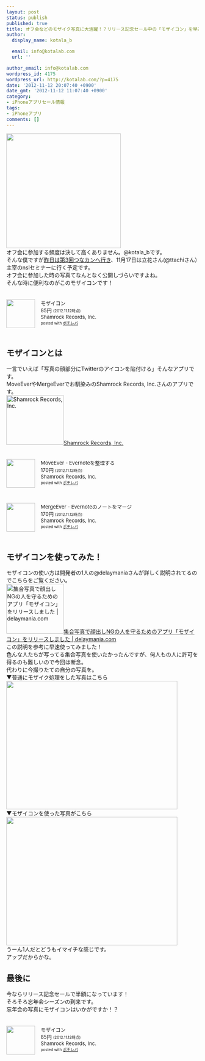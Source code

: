 ```yaml
---
layout: post
status: publish
published: true
title: オフ会などのモザイク写真に大活躍！？リリース記念セール中の「モザイコン」を早速ダウンロード！
author:
  display_name: kotala_b

  email: info@kotalab.com
  url: ''

author_email: info@kotalab.com
wordpress_id: 4175
wordpress_url: http://kotalab.com/?p=4175
date: '2012-11-12 20:07:40 +0900'
date_gmt: '2012-11-12 11:07:40 +0900'
category:
- iPhoneアプリセール情報
tags:
- iPhoneアプリ
comments: []
---
```

<p><a href="http://kotalab.com/wp-content/uploads/mozaicon_20121112.png" target="_blank"><img src="http://kotalab.com/wp-content/uploads/mozaicon_20121112.png" alt="" title="mozaicon_20121112" width="300" height="300" class="alignnone size-full wp-image-4181" /></a><br />
オフ会に参加する頻度は決して高くありません。@kotala_bです。<br />
そんな僕ですが<a href="http://kotalab.com/tunakan-3rd" title="第3回つながるカンファレンスに参加してきました。有意義な時間をありがとうございました！#tunakan" target="_blank">昨日は第3回つなカンへ行き</a>、11月17日は立花さん(@ttachiさん）主宰のnslセミナーに行く予定です。<br />
オフ会に参加した時の写真てなんとなく公開しづらいですよね。<br />
そんな時に便利なのがこの<span class="removed_link" title="http://click.linksynergy.com/fs-bin/click?id=d2yYUp776R4&amp;subid=&amp;offerid=94348.1&amp;type=3&amp;tmpid=3910&amp;RD_PARM1=https%253A%252F%252Fitunes.apple.com%252Fjp%252Fapp%252Fmozaikon%252Fid574192874%253Fmt%253D8%2526uo%253D4">モザイコン</span>です！</p>
<div class="pochireba" style="text-align:left;font-size:small;padding:20px 0;/zoom: 1;overflow: hidden;"><span class="removed_link" title="http://click.linksynergy.com/fs-bin/click?id=d2yYUp776R4&amp;subid=&amp;offerid=94348.1&amp;type=3&amp;tmpid=3910&amp;RD_PARM1=https%253A%252F%252Fitunes.apple.com%252Fjp%252Fapp%252Fmozaikon%252Fid574192874%253Fmt%253D8%2526uo%253D4"><img src="http://a455.phobos.apple.com/us/r1000/105/Purple/v4/4f/95/fa/4f95fad0-d0a7-797d-de0b-3c1da30462db/mzm.piltfnxw.png" width="75" height="75" style="float:left;margin:0 15px 0 0;" class="pochi_img" ></span>
<div class="pochi_info" style="text-align:left;/zoom: 1;overflow: hidden;">
<div class="pochi_name"><span class="removed_link" title="http://click.linksynergy.com/fs-bin/click?id=d2yYUp776R4&amp;subid=&amp;offerid=94348.1&amp;type=3&amp;tmpid=3910&amp;RD_PARM1=https%253A%252F%252Fitunes.apple.com%252Fjp%252Fapp%252Fmozaikon%252Fid574192874%253Fmt%253D8%2526uo%253D4">モザイコン</span></div>
<div class="pochi_price" style="display:inline;">85円</div>
<div class="pochi_time" style="font-size:x-small;display:inline;">(2012.11.12時点)</div>
<div class="pochi_seller"><span class="removed_link" title="http://click.linksynergy.com/fs-bin/click?id=d2yYUp776R4&amp;subid=&amp;offerid=94348.1&amp;type=3&amp;tmpid=3910&amp;RD_PARM1=https%253A%252F%252Fitunes.apple.com%252Fjp%252Fartist%252Fshamrock-records-inc.%252Fid443431466%253Fuo%253D4">Shamrock Records, Inc.</span></div>
<div class="pochi_post" style="font-size:x-small;">posted with <a href="http://pochireba.com">ポチレバ</a></div>
</div>
<div class="pochireba-footer" style="clear: left"></div>
</div>
<p><!--more--></p>
<h2>モザイコンとは</h2>
<p>一言でいえば「写真の顔部分にTwitterのアイコンを貼付ける」そんなアプリです。<br />
MoveEverやMergeEverでお馴染みのShamrock Records, Inc.さんのアプリです。<br />
<a href="http://shamrock-records.jp/index.html" target="_blank"><img  class="alignleft" src="http://capture.heartrails.com/150x130?http://shamrock-records.jp/index.html" alt="Shamrock Records, Inc." width="150" height="130" /></a><a href="http://shamrock-records.jp/index.html" target="_blank">Shamrock Records, Inc.</a><a href="http://b.hatena.ne.jp/entry/http://shamrock-records.jp/index.html" target="_blank"><img border="0" src="http://b.hatena.ne.jp/entry/image/http://shamrock-records.jp/index.html" alt="" /></a><br style="clear:both;" /></p>
<div class="pochireba" style="text-align:left;font-size:small;padding:20px 0;/zoom: 1;overflow: hidden;"><span class="removed_link" title="http://click.linksynergy.com/fs-bin/click?id=d2yYUp776R4&amp;subid=&amp;offerid=94348.1&amp;type=3&amp;tmpid=3910&amp;RD_PARM1=https%253A%252F%252Fitunes.apple.com%252Fjp%252Fapp%252Fmoveever-evernotewo-zheng%252Fid519536675%253Fmt%253D8%2526uo%253D4"><img src="http://a971.phobos.apple.com/us/r1000/084/Purple/v4/06/88/e1/0688e1c9-6223-c4cc-a162-045da7092346/mzm.tgskmsqt.png" width="75" height="75" style="float:left;margin:0 15px 0 0;" class="pochi_img" ></span>
<div class="pochi_info" style="text-align:left;/zoom: 1;overflow: hidden;">
<div class="pochi_name"><span class="removed_link" title="http://click.linksynergy.com/fs-bin/click?id=d2yYUp776R4&amp;subid=&amp;offerid=94348.1&amp;type=3&amp;tmpid=3910&amp;RD_PARM1=https%253A%252F%252Fitunes.apple.com%252Fjp%252Fapp%252Fmoveever-evernotewo-zheng%252Fid519536675%253Fmt%253D8%2526uo%253D4">MoveEver - Evernoteを整理する</span></div>
<div class="pochi_price" style="display:inline;">170円</div>
<div class="pochi_time" style="font-size:x-small;display:inline;">(2012.11.12時点)</div>
<div class="pochi_seller"><span class="removed_link" title="http://click.linksynergy.com/fs-bin/click?id=d2yYUp776R4&amp;subid=&amp;offerid=94348.1&amp;type=3&amp;tmpid=3910&amp;RD_PARM1=https%253A%252F%252Fitunes.apple.com%252Fjp%252Fartist%252Fshamrock-records-inc.%252Fid443431466%253Fuo%253D4">Shamrock Records, Inc.</span></div>
<div class="pochi_post" style="font-size:x-small;">posted with <a href="http://pochireba.com">ポチレバ</a></div>
</div>
<div class="pochireba-footer" style="clear: left"></div>
</div>
<div class="pochireba" style="text-align:left;font-size:small;padding:20px 0;/zoom: 1;overflow: hidden;"><span class="removed_link" title="http://click.linksynergy.com/fs-bin/click?id=d2yYUp776R4&amp;subid=&amp;offerid=94348.1&amp;type=3&amp;tmpid=3910&amp;RD_PARM1=https%253A%252F%252Fitunes.apple.com%252Fjp%252Fapp%252Fmergeever-evernotenonotowomaji%252Fid538412128%253Fmt%253D8%2526uo%253D4"><img src="http://a1666.phobos.apple.com/us/r1000/099/Purple/v4/9f/8d/f9/9f8df9f4-8ad6-9034-4a63-6998c3cdc437/mzm.kwpcekia.png" width="75" height="75" style="float:left;margin:0 15px 0 0;" class="pochi_img" ></span>
<div class="pochi_info" style="text-align:left;/zoom: 1;overflow: hidden;">
<div class="pochi_name"><span class="removed_link" title="http://click.linksynergy.com/fs-bin/click?id=d2yYUp776R4&amp;subid=&amp;offerid=94348.1&amp;type=3&amp;tmpid=3910&amp;RD_PARM1=https%253A%252F%252Fitunes.apple.com%252Fjp%252Fapp%252Fmergeever-evernotenonotowomaji%252Fid538412128%253Fmt%253D8%2526uo%253D4">MergeEver - Evernoteのノートをマージ</span></div>
<div class="pochi_price" style="display:inline;">170円</div>
<div class="pochi_time" style="font-size:x-small;display:inline;">(2012.11.12時点)</div>
<div class="pochi_seller"><span class="removed_link" title="http://click.linksynergy.com/fs-bin/click?id=d2yYUp776R4&amp;subid=&amp;offerid=94348.1&amp;type=3&amp;tmpid=3910&amp;RD_PARM1=https%253A%252F%252Fitunes.apple.com%252Fjp%252Fartist%252Fshamrock-records-inc.%252Fid443431466%253Fuo%253D4">Shamrock Records, Inc.</span></div>
<div class="pochi_post" style="font-size:x-small;">posted with <a href="http://pochireba.com">ポチレバ</a></div>
</div>
<div class="pochireba-footer" style="clear: left"></div>
</div>
<h2>モザイコンを使ってみた！</h2>
<p>モザイコンの使い方は開発者の1人の@delaymaniaさんが詳しく説明されてるのでこちらをご覧ください。<br />
<a href="http://delaymania.com/201211/app/mozicon_release/" target="_blank"><img  class="alignleft" src="http://capture.heartrails.com/150x130?http://delaymania.com/201211/app/mozicon_release/" alt="集合写真で顔出しNGの人を守るためのアプリ「モザイコン」をリリースしました | delaymania.com" width="150" height="130" /></a><a href="http://delaymania.com/201211/app/mozicon_release/" target="_blank">集合写真で顔出しNGの人を守るためのアプリ「モザイコン」をリリースしました | delaymania.com</a><a href="http://b.hatena.ne.jp/entry/http://delaymania.com/201211/app/mozicon_release/" target="_blank"><img border="0" src="http://b.hatena.ne.jp/entry/image/http://delaymania.com/201211/app/mozicon_release/" alt="" /></a><br style="clear:both;" />この説明を参考に早速使ってみました！<br />
色んな人たちが写ってる集合写真を使いたかったんですが、何人もの人に許可を得るのも難しいので今回は断念。<br />
代わりに今撮りたての自分の写真を。<br />
▼普通にモザイク処理をした写真はこちら<br />
<a href="http://kotalab.com/wp-content/uploads/mozaicon_20121112_011.jpg" target="_blank"><img src="http://kotalab.com/wp-content/uploads/mozaicon_20121112_011.jpg" alt="" title="mozaicon_20121112_01" width="448" height="336" class="alignnone size-full wp-image-4189" /></a><br />
▼モザイコンを使った写真がこちら<br />
<a href="http://kotalab.com/wp-content/uploads/mozaicon_20121112_021.jpg" target="_blank"><img src="http://kotalab.com/wp-content/uploads/mozaicon_20121112_021.jpg" alt="" title="mozaicon_20121112_02" width="448" height="336" class="alignnone size-full wp-image-4190" /></a><br />
うーん1人だとどうもイマイチな感じです。<br />
アップだからかな。</p>
<h2>最後に</h2>
<p>今ならリリース記念セールで半額になっています！<br />
そろそろ忘年会シーズンの到来です。<br />
忘年会の写真にモザイコンはいかがですか！？</p>
<div class="pochireba" style="text-align:left;font-size:small;padding:20px 0;/zoom: 1;overflow: hidden;"><span class="removed_link" title="http://click.linksynergy.com/fs-bin/click?id=d2yYUp776R4&amp;subid=&amp;offerid=94348.1&amp;type=3&amp;tmpid=3910&amp;RD_PARM1=https%253A%252F%252Fitunes.apple.com%252Fjp%252Fapp%252Fmozaikon%252Fid574192874%253Fmt%253D8%2526uo%253D4"><img src="http://a455.phobos.apple.com/us/r1000/105/Purple/v4/4f/95/fa/4f95fad0-d0a7-797d-de0b-3c1da30462db/mzm.piltfnxw.png" width="75" height="75" style="float:left;margin:0 15px 0 0;" class="pochi_img" ></span>
<div class="pochi_info" style="text-align:left;/zoom: 1;overflow: hidden;">
<div class="pochi_name"><span class="removed_link" title="http://click.linksynergy.com/fs-bin/click?id=d2yYUp776R4&amp;subid=&amp;offerid=94348.1&amp;type=3&amp;tmpid=3910&amp;RD_PARM1=https%253A%252F%252Fitunes.apple.com%252Fjp%252Fapp%252Fmozaikon%252Fid574192874%253Fmt%253D8%2526uo%253D4">モザイコン</span></div>
<div class="pochi_price" style="display:inline;">85円</div>
<div class="pochi_time" style="font-size:x-small;display:inline;">(2012.11.12時点)</div>
<div class="pochi_seller"><span class="removed_link" title="http://click.linksynergy.com/fs-bin/click?id=d2yYUp776R4&amp;subid=&amp;offerid=94348.1&amp;type=3&amp;tmpid=3910&amp;RD_PARM1=https%253A%252F%252Fitunes.apple.com%252Fjp%252Fartist%252Fshamrock-records-inc.%252Fid443431466%253Fuo%253D4">Shamrock Records, Inc.</span></div>
<div class="pochi_post" style="font-size:x-small;">posted with <a href="http://pochireba.com">ポチレバ</a></div>
</div>
<div class="pochireba-footer" style="clear: left"></div>
</div>
